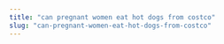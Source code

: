 ```yaml
---
title: "can pregnant women eat hot dogs from costco"
slug: "can-pregnant-women-eat-hot-dogs-from-costco"
---
```


